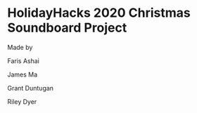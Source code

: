 # HolidayHacks 2020 Christmas Soundboard Project
Made by

Faris Ashai

James Ma

Grant Duntugan

Riley Dyer
